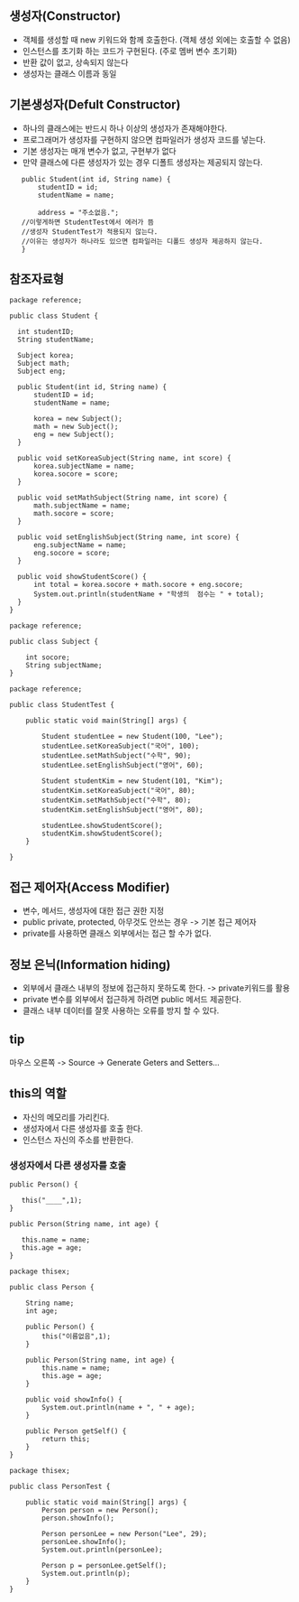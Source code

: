 ## 생성자(Constructor)
- 객체를 생성할 때 new 키워드와 함께 호출한다. (객체 생성 외에는 호출할 수 없음)
- 인스턴스를 초기화 하는 코드가 구현된다. (주로 멤버 변수 초기화)
- 반환 값이 없고, 상속되지 않는다
- 생성자는 클래스 이름과 동일

## 기본생성자(Defult Constructor)
- 하나의 클래스에는 반드시 하나 이상의 생성자가 존재해야한다.
 - 프로그래머가 생성자를 구현하지 않으면 컴파일러가 생성자 코드를 넣는다.
 - 기본 생성자는 매개 변수가 없고, 구현부가 없다
 - 만약 클래스에 다른 생성자가 있는 경우 디폴트 생성자는 제공되지 않는다.
 
 ```
 	public Student(int id, String name) {
		studentID = id;
		studentName = name;
		
		address = "주소없음.";
	//이렇게하면 StudentTest에서 에러가 뜸
	//생성자 StudentTest가 적용되지 않는다.
	//이유는 생성자가 하나라도 있으면 컴파일러는 디폴드 생성자 제공하지 않는다.
	}
  ```
  
  ## 참조자료형
  ```
  package reference;

public class Student {

	int studentID;
	String studentName;
	
	Subject korea;
	Subject math;
	Subject eng;
	
	public Student(int id, String name) {
		studentID = id;
		studentName = name;
		
		korea = new Subject();
		math = new Subject();
		eng = new Subject();
	}
	
	public void setKoreaSubject(String name, int score) {
		korea.subjectName = name;
		korea.socore = score;
	}
	
	public void setMathSubject(String name, int score) {
		math.subjectName = name;
		math.socore = score;
	}
	
	public void setEnglishSubject(String name, int score) {
		eng.subjectName = name;
		eng.socore = score;
	}
	
	public void showStudentScore() {
		int total = korea.socore + math.socore + eng.socore;
		System.out.println(studentName + "학생의  점수는 " + total);
	}
}
```
```
package reference;

public class Subject {

	int socore;
	String subjectName;
}
```
```
package reference;

public class StudentTest {

	public static void main(String[] args) {

		Student studentLee = new Student(100, "Lee");
		studentLee.setKoreaSubject("국어", 100);
		studentLee.setMathSubject("수학", 90);
		studentLee.setEnglishSubject("영어", 60);
		
		Student studentKim = new Student(101, "Kim");
		studentKim.setKoreaSubject("국어", 80);
		studentKim.setMathSubject("수학", 80);
		studentKim.setEnglishSubject("영어", 80);
		
		studentLee.showStudentScore();
		studentKim.showStudentScore();
	}

}

```

## 접근 제어자(Access Modifier)
- 변수, 메서드, 생성자에 대한 접근 권한 지정
- public private, protected, 아무것도 안쓰는 경우 -> 기본 접근 제어자
- private를 사용하면 클래스 외부에서는 접근 할 수가 없다.

## 정보 은닉(Information hiding)
- 외부에서 클래스 내부의 정보에 접근하지 못하도록 한다. -> private키워드를 활용
- private 변수를 외부에서 접근하게 하려면 public 메서드 제공한다. 
- 클래스 내부 데이터를 잘못 사용하는 오류를 방지 할 수 있다.


## tip
마우스 오른쪽 -> Source -> Generate Geters and Setters...


## this의 역할
 - 자신의 메모리를 가리킨다.
 - 생성자에서 다른 생성자를 호출 한다.
 - 인스턴스 자신의 주소를 반환한다.
 
 ### 생성자에서 다른 생성자를 호출
 ```
 public Person() {
 
	this("____",1);
}

public Person(String name, int age) {

	this.name = name;
	this.age = age;
}
 ```
```
package thisex;

public class Person {

	String name;
	int age;
	
	public Person() {
		this("이름없음",1);
	}
	
	public Person(String name, int age) {
		this.name = name;
		this.age = age;
	}
	
	public void showInfo() {
		System.out.println(name + ", " + age);
	}
	
	public Person getSelf() {
		return this;
	}
}
```
```
package thisex;

public class PersonTest {

	public static void main(String[] args) {
		Person person = new Person();
		person.showInfo();
		
		Person personLee = new Person("Lee", 29);
		personLee.showInfo();
		System.out.println(personLee);
		
		Person p = personLee.getSelf();
		System.out.println(p);
	}
}

```
